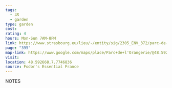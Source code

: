 ```yaml
---
tags:
  - 4S
  - garden
type: garden
cost: 
rating: 4
hours: Mon-Sun 7AM-8PM
link: https://www.strasbourg.eu/lieu/-/entity/sig/2305_ENV_372/parc-de-l-orangerie
page: "395"
map-link: https://www.google.com/maps/place/Parc+de+l'Orangerie/@48.5925999,7.7722336,17z/data=!3m1!4b1!4m6!3m5!1s0x4796c8ee729e6f55:0x213df2be8e5cd390!8m2!3d48.5925964!4d7.7748085!16s%2Fg%2F1224nhx0?entry=ttu&g_ep=EgoyMDI0MDkyNS4wIKXMDSoASAFQAw%3D%3D
visit: 
location: 48.592668,7.7746836
source: Fodor's Essential France
---
```

NOTES